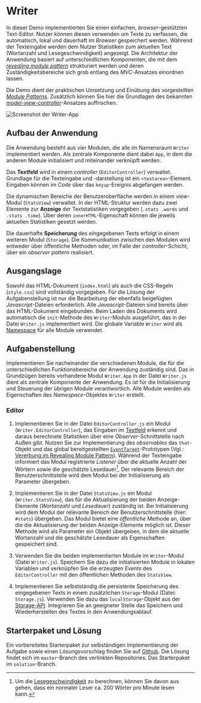 <a class="github-button button" href="https://github.com/Multimedia-Engineering-Regensburg-Demos/MME-Writer"></a> 
# Writer

In dieser Demo implementierten Sie einen einfachen, *browser*-gestützten Text-Editor. Nutzer können diesen verwenden um Texte zu verfassen, die automatisch, lokal und dauerhaft im *Browser* gespeichert werden. Während der Texteingabe werden dem Nutzer Statistiken zum aktuellen Text (Wortanzahl und Lesegeschwindigkeit) angezeigt. Die Architektur der Anwendung basiert auf unterschiedlichen Komponenten, die mit dem [*revealing module pattern*](../../MME/closures-and-module-pattern) strukturiert werden und deren Zuständigkeitsbereiche sich grob entlang des *MVC*-Ansatzes einordnen lassen. 

Die Demo dient der praktischen Umsetzung und Einübung des vorgestellten [*Module Patterns*](../../MME/closures-and-module-pattern). Zusätzlich können Sie hier die Grundlagen des bekannten [*model-view-controller*](https://en.wikipedia.org/wiki/Model%E2%80%93view%E2%80%93controller)-Ansatzes auffrischen. 

![Screenshot der Writer-App](../../img/demos/writer-complete.png)

## Aufbau der Anwendung

Die Anwendung besteht aus vier Modulen, die alle im Namensraum `Writer` implementiert werden. Als zentrale Komponente dient dabei `App`, in dem die anderen Module initialisiert und miteinander verknüpft werden. 

Das **Textfeld** wird in einem *controller* (`EditorController`) verwaltet. Grundlage für die Texteingabe und -darstellung ist ein `<textarea>`-Element. Eingaben können im *Code* über das `keyup`-Ereignis abgefangen werden. 

Die dynamischen Bereiche der Benutzeroberfläche werden in einem *view*-Modul (`StatsView`) verwaltet. In der HTML-Struktur werden dazu zwei Elemente zur **Anzeige** der Textstatistiken vorgegeben (`.stats .words` und `.stats .time`). Über deren `innerHTML`-Eigenschaft können die jeweils aktuellen Statistiken gesetzt werden. 

Die dauerhafte **Speicherung** des eingegebenen Texts erfolgt in einem weiteren Modul (`Storage`). Die Kommunikation zwischen den Modulen wird entweder über öffentliche Methoden oder, im Falle der *controller*-Schicht, über ein *observer pattern* realisiert.

## Ausgangslage

Sowohl das HTML-Dokument (`index.html`) als auch die CSS-Regeln (`style.css`) sind vollständig vorgegeben. Für die Lösung der Aufgabenstellung ist nur die Bearbeitung der ebenfalls beigefügten *Javascript*-Dateien erforderlich. Alle *Javascript*-Dateien sind bereits über das HTML-Dokument eingebunden. Beim Laden des Dokuments wird automatisch die `init`-Methode des `Writer`-Moduls ausgeführt, das in der Datei `Writer.js` implementiert wird. Die globale Variable `Writer` wird als [Namespace](./javascript-browser#namespacing) für alle Module verwendet.

## Aufgabenstellung

Implementieren Sie nacheinander die verschiedenen Module, die für die unterschiedlichen Funktionsbereiche der Anwendung zuständig sind. Das in Grundzügen bereits vorhandene Modul `Writer.App` in der Datei `Writer.js` dient als zentrale Komponente der Anwendung. Es ist für die Initialisierung und Steuerung der übrigen Module verantwortlich. Alle Module werden als Eigenschaften des *Namespace*-Objektes `Writer` erstellt.

### Editor

1. Implementieren Sie in der Datei `EditorController.js` ein Modul (`Writer.EditorController`), das Eingaben im [Textfeld](https://developer.mozilla.org/en-US/docs/Web/API/HTMLTextAreaElement) erkennt und daraus berechnete Statistiken über eine *Observer*-Schnittstelle nach Außen gibt. Nutzen Sie zur Implementierung des *observables* das `that`-Objekt und das global bereitgestellten [`EventTarget`](https://developer.mozilla.org/en-US/docs/Web/API/EventTarget)-Prototypen (Vgl.: [Vererbung im Revealing Module Pattern](../../MME/closures-and-module-pattern/#vererbung-im-revealing-module-pattern)). Während der Texteingabe informiert das Modul registrierte *Listener* über die aktuelle Anzahl der Wörtern sowie die geschätzte Lesedauer[^1]. Der relevante Bereich der Benutzerschnittstelle wird dem Modul bei der Initialisierung als Parameter übergeben.

2. Implementieren Sie in der Datei `StatsView.js` ein Modul (`Writer.StatsView`), das für die Aktualisierung der beiden Anzeige-Elemente (*Wortanzahl* und *Lesedauer*) zuständig ist. Bei Initialisierung wird dem Modul der relevante Bereich der Benutzerschnittstelle (hier: `#stats`) übergeben. Das Modul bietet eine *öffentliche* Methode an, über die die Aktualisierung der beiden Anzeige-Elemente möglich ist. Dieser Methode wird als Parameter ein Objekt übergeben, in dem die aktuelle Wortanzahl und die geschätzte Lesedauer als Eigenschaften gespeichert sind.

3. Verwenden Sie die beiden implementierten Module im  `Writer`-Modul (Datei `Writer.js`). Speichern Sie dazu die initialisierten Module in lokalen Variablen und verknüpfen Sie die erzeugten *Events* des `EditorController` mit den öffentlichen Methoden des `StatsView`.

4. Implementieren Sie selbstständig die persistente Speicherung des eingegebenen Texts in einem zusätzlichen `Storage`-Modul (Datei: `Storage.js`). Verwenden Sie dazu das `localStorage`-Objekt aus der [Storage-API](https://developer.mozilla.org/en-US/docs/Web/API/Storage). Integrieren Sie an geeigneter Stelle das Speichern und Wiederherstellen des Textes in den Anwendungsablauf.

## Starterpaket und Lösung

Ein vorbereitetes Starterpaket zur selbständigen Implementierung der Aufgabe sowie einen Lösungsvorschlag finden Sie auf [Github](https://github.com/Multimedia-Engineering-Regensburg-Demos/MME-Writer). Die Lösung findet sich im `master`-Branch des verlinkten Repositories. Das Starterpaket im `solution`-Branch.


[^1]: Um die [Lesegeschwindigkeit](https://de.wikipedia.org/wiki/Lesegeschwindigkeit) zu berechnen, können Sie davon aus gehen, dass ein normaler Leser ca. 200 Wörter pro Minute lesen kann.
